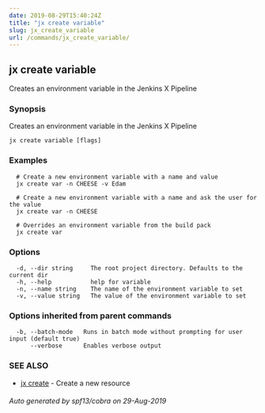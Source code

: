 ```yaml
---
date: 2019-08-29T15:40:24Z
title: "jx create variable"
slug: jx_create_variable
url: /commands/jx_create_variable/
---
```

## jx create variable

Creates an environment variable in the Jenkins X Pipeline

### Synopsis

Creates an environment variable in the Jenkins X Pipeline

```
jx create variable [flags]
```

### Examples

```
  # Create a new environment variable with a name and value
  jx create var -n CHEESE -v Edam
  
  # Create a new environment variable with a name and ask the user for the value
  jx create var -n CHEESE
  
  # Overrides an environment variable from the build pack
  jx create var
```

### Options

```
  -d, --dir string     The root project directory. Defaults to the current dir
  -h, --help           help for variable
  -n, --name string    The name of the environment variable to set
  -v, --value string   The value of the environment variable to set
```

### Options inherited from parent commands

```
  -b, --batch-mode   Runs in batch mode without prompting for user input (default true)
      --verbose      Enables verbose output
```

### SEE ALSO

* [jx create](/commands/jx_create/)	 - Create a new resource

###### Auto generated by spf13/cobra on 29-Aug-2019
